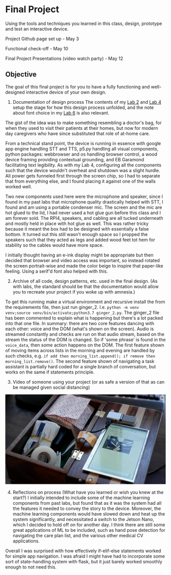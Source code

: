 # Final Project

Using the tools and techniques you learned in this class, design, prototype and test an interactive device.

Project Github page set up - May 3

Functional check-off - May 10
 
Final Project Presentations (video watch party) - May 12



## Objective

The goal of this final project is for you to have a fully functioning and well-designed interactive device of your own design.

1. Documentation of design process
The contents of my [Lab 2](https://github.com/vbartle/Interactive-Lab-Hub/tree/Spring2021/Lab%202) and [Lab 4](https://github.com/vbartle/Interactive-Lab-Hub/tree/Spring2021/Lab%204) setup the stage for how this design process unfolded, and the note about font choice in my [Lab 6](https://github.com/vbartle/Interactive-Lab-Hub/tree/Spring2021/Lab%206) is also relevant. 

The gist of the idea was to make something resembling a doctor's bag, for when they used to visit their patients at their homes, but now for modern day caregivers who have since substituted that role of at-home care.

From a technical stand point, the device is running in essence with google app engine handling STT and TTS, p5.py handling all visual components, python packages: webbrowser and os handling browser control, a wood device framing providing contextual grounding, and EB Garamond facilitating text legibility. As with my Lab 4, configuring all the components such that the device wouldn't overheat and shutdown was a slight hurdle. All power gets funneled first through the screen chip, so I had to separate that from everything else, and I found placing it against one of the walls worked well. 

Two new components used here were the microphone and speaker, since I found in my past labs that microphone quality drastically helped with STT, I found and am using a portable condenser mic. The screen and the mic are hot glued to the lid, I had never used a hot glue gun before this class and I am forever sold. The RPI4, speakers, and cabling are all tucked underneath and mostly held in place with hot glue as well. This was rather tricky because it meant the box had to be designed with essentially a false bottom. It turned out this still wasn't enough space so I propped the speakers such that they acted as legs and added wood feet tot hem for stability so the cables would have more space.

I initially thought having an e-ink display might be appropriate but then decided that browser and video access was important, so instead rotated the screen portrait-wise and made the color beige to inspire that paper-like feeling. Using a serif'd font also helped with this.

2. Archive of all code, design patterns, etc. used in the final design. (As with labs, the standard should be that the documentation would allow you to recreate your project if you woke up with amnesia.)

To get this running make a virtual environment and recursive install the from the requirements file, then just run ginger_2. I.e. ```python -m venv venv;source venv/bin/activate;python3.7 ginger_2.py```. The ginger_2 file has been commented to explain what is happening but there's a lot packed into that one file. In summary: there are two core features dancing with each other: voice and the DOM (what's shown on the screen). Audio is streamed constantly and checks are run on that audio stream, based on the stream the status of the DOM is changed. So if 'some phrase' is found in the ```voice_data```, then some action happens on the DOM. The first feature shown of moving items across lists in the morning and evening are handled by such checks, e.g. ```if add then morning_list.append(); if remove then morning_list.remove()```. The second feature shown of navigating a task assistant is partially hard coded for a single branch of conversation, but works on the same if statements principle.

3. Video of someone using your project (or as safe a version of that as can be managed given social distancing)

[![](https://raw.githubusercontent.com/vbartle/Interactive-Lab-Hub/Spring2021/Final%20Project/final_preview.png)](https://drive.google.com/file/d/19nhoX-Td7e8_7Ot75MmUqb2jkSIoIUW3/view?usp=sharing)

4. Reflections on process (What have you learned or wish you knew at the start?)
I initially intended to include some of the machine learning components from past labs, but found that as it was the system had all the features it needed to convey the story to the device. Moreover, the machine learning components would have slowed down and heat up the system significantly, and necessitated a switch to the Jetson Nano, which I decided to hold off on for another day. I think there are still some great applications of ML to be included, such as hand pose detection for navigating the care plan list, and the various other medical CV applications. 

Overall I was surprised with how effectively if-elif-else statements worked for simple app navigation. I was afraid I might have had to incorporate some sort of state-handling system with flask, but it just barely worked smoothly enough to not need this.  



